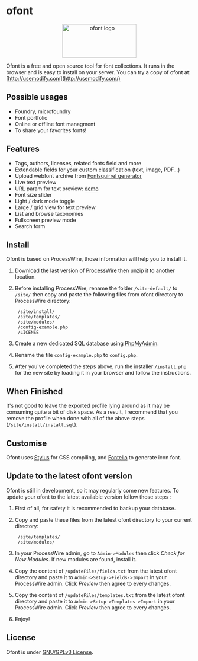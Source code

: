 # ofont

<p align="center"><img width="200" height="90" alt="ofont logo" src="https://rawgithub.com/raphaelbastide/ofont/master/templates/styles/images/ofont.svg"></p>

Ofont is a free and open source tool for font collections. It runs in the browser and is easy to install on your server. You can try a copy of ofont at: [http://usemodify.com](http://usemodify.com/)

## Possible usages

- Foundry, microfoundry
- Font portfolio
- Online or offline font managment
- To share your favorites fonts!


## Features

- Tags, authors, licenses, related fonts field and more
- Extendable fields for your custom classification (text, image, PDF…)
- Upload webfont archive from [Fontsquirrel generator](http://www.fontsquirrel.com/tools/webfont-generator)
- Live text preview
- URL param for text preview: [demo](http://usemodify.com/?t=Look%20at%20the%20URL!)
- Font size slider
- Light / dark mode toggle
- Large / grid view for text preview
- List and browse taxonomies
- Fullscreen preview mode
- Search form

## Install

Ofont is based on ProcessWire, those information will help you to install it.

1. Download the last version of [ProcessWire](https://github.com/ryancramerdesign/ProcessWire/archive/dev.zip) then unzip it to another location.

2. Before installing ProcessWire, rename the folder `/site-default/` to `/site/` then copy and paste the following files from ofont directory to ProcessWire directory:

        /site/install/
        /site/templates/
        /site/modules/
        /config-example.php
        /LICENSE

3. Create a new dedicated SQL database using [PhpMyAdmin](http://www.phpmyadmin.net/home_page/index.php).

4. Rename the file `config-example.php` to `config.php`.

5. After you've completed the steps above, run the installer `/install.php` for the new site by loading it in your browser and follow the instructions.

## When Finished

It's not good to leave the exported profile lying around as it may be consuming quite a bit of disk space. As a result, I recommend that you remove the profile when done with all of the above steps (`/site/install/install.sql`).

## Customise

Ofont uses [Stylus](http://learnboost.github.io/stylus/) for CSS compiling, and [Fontello](http://fontello.com/) to generate icon font.

## Update to the latest ofont version

Ofont is still in development, so it may regularly come new features. To update your ofont to the latest available version follow those steps :

1. First of all, for safety it is recommended to backup your database.

2. Copy and paste these files from the latest ofont directory to your current directory:

        /site/templates/
        /site/modules/

3. In your ProcessWire admin, go to `Admin->Modules` then click *Check for New Modules*. If new modules are found, install it.

4. Copy the content of `/updateFiles/fields.txt` from the latest ofont directory and paste it to `Admin->Setup->Fields->Import` in your ProcessWire admin. Click *Preview* then agree to every changes.

5. Copy the content of `/updateFiles/templates.txt` from the latest ofont directory and paste it to `Admin->Setup->Templates->Import` in your ProcessWire admin. Click *Preview* then agree to every changes.

6. Enjoy!

## License

Ofont is under [GNU/GPLv3 License](https://www.gnu.org/licenses/gpl-3.0.en.html).
